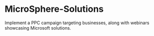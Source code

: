 # MicroSphere-Solutions
Implement a PPC campaign targeting businesses, along with webinars showcasing Microsoft solutions. 
